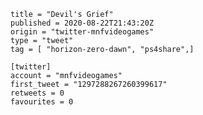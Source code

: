 ```
title = "Devil's Grief"
published = 2020-08-22T21:43:20Z
origin = "twitter-mnfvideogames"
type = "tweet"
tag = [ "horizon-zero-dawn", "ps4share",]

[twitter]
account = "mnfvideogames"
first_tweet = "1297288267260399617"
retweets = 0
favourites = 0
```

<p class='image'><img src='https://mnf.m17s.net/2020/08/22/EgDkzSpWoAIeSc8.jpg' alt=''></p>

